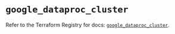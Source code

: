 # `google_dataproc_cluster`

Refer to the Terraform Registry for docs: [`google_dataproc_cluster`](https://registry.terraform.io/providers/hashicorp/google/6.4.0/docs/resources/dataproc_cluster).
